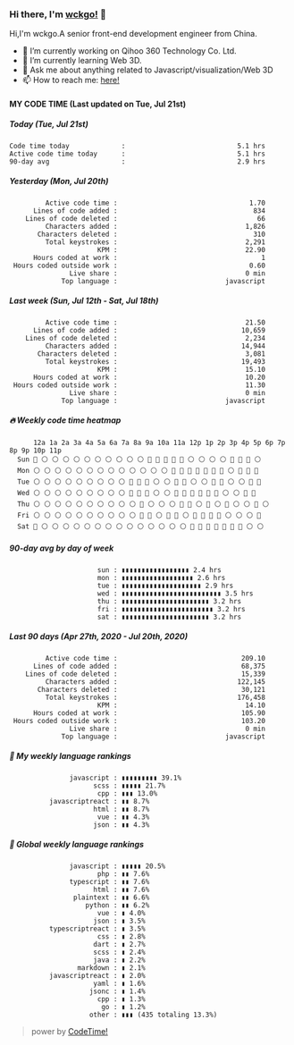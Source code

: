 ### Hi there, I'm [wckgo!](https://wckgo.top) 👋

Hi,I'm wckgo.A senior front-end development engineer from China.

- 🔭 I’m currently working on Qihoo 360 Technology Co. Ltd.
- 🌱 I’m currently learning Web 3D.
- 💬 Ask me about anything related to Javascript/visualization/Web 3D
- 📫 How to reach me: [here!](https://wckgo.top/about)

#### MY CODE TIME          (Last updated on Tue, Jul 21st)

##### Today (Tue, Jul 21st)

```
Code time today             :                            5.1 hrs
Active code time today      :                            5.1 hrs
90-day avg                  :                            2.9 hrs
```

##### Yesterday (Mon, Jul 20th)

```
         Active code time :                                 1.70
      Lines of code added :                                  834
    Lines of code deleted :                                   66
         Characters added :                                1,826
       Characters deleted :                                  310
         Total keystrokes :                                2,291
                      KPM :                                22.90
      Hours coded at work :                                    1
 Hours coded outside work :                                 0.60
               Live share :                                0 min
             Top language :                           javascript
```             

##### Last week (Sun, Jul 12th - Sat, Jul 18th)

```
         Active code time :                                21.50
      Lines of code added :                               10,659
    Lines of code deleted :                                2,234
         Characters added :                               14,944
       Characters deleted :                                3,081
         Total keystrokes :                               19,493
                      KPM :                                15.10
      Hours coded at work :                                10.20
 Hours coded outside work :                                11.30
               Live share :                                0 min
             Top language :                           javascript
```

#####  🔥 Weekly code time heatmap

```
      12a 1a 2a 3a 4a 5a 6a 7a 8a 9a 10a 11a 12p 1p 2p 3p 4p 5p 6p 7p 8p 9p 10p 11p 
  Sun 🔵 ⚪ ⚪ ⚪ ⚪ ⚪ ⚪ ⚪ ⚪ ⚪ ⚪ 🔵 🔵 🔵 🔵 🔵 ⚪ ⚪ ⚪ ⚪ 🔵 🔵 🔵 ⚪ 
  Mon ⚪ ⚪ ⚪ ⚪ ⚪ ⚪ ⚪ ⚪ ⚪ ⚪ ⚪ ⚪ ⚪ 🔵 🔵 🔵 🔵 🔵 🔵 🔵 ⚪ 🔵 🔵 🔵 
  Tue ⚪ ⚪ ⚪ ⚪ ⚪ ⚪ ⚪ ⚪ ⚪ 🔵 🔵 🔵 ⚪ ⚪ 🔵 🔵 ⚪ ⚪ 🔵 🔵 ⚪ ⚪ 🔵 🔵 
  Wed ⚪ ⚪ ⚪ ⚪ ⚪ ⚪ ⚪ ⚪ ⚪ 🔵 🔵 🔵 ⚪ ⚪ 🔵 🔵 🔵 🔵 🔵 🔵 ⚪ ⚪ 🔵 🔵 
  Thu ⚪ ⚪ ⚪ ⚪ ⚪ ⚪ ⚪ ⚪ ⚪ ⚪ 🔵 ⚪ ⚪ ⚪ 🔵 🔵 ⚪ 🔵 ⚪ 🔵 ⚪ ⚪ 🔵 ⚪ 
  Fri ⚪ ⚪ ⚪ ⚪ ⚪ ⚪ ⚪ ⚪ ⚪ ⚪ 🔵 🔵 ⚪ 🔵 🔵 ⚪ 🔵 🔵 🔵 🔵 ⚪ ⚪ ⚪ 🔵 
  Sat 🔵 ⚪ ⚪ ⚪ ⚪ ⚪ ⚪ ⚪ ⚪ ⚪ ⚪ ⚪ ⚪ ⚪ ⚪ 🔵 🔵 🔵 🔵 🔵 🔵 🔵 ⚪ ⚪ 
```  

##### 90-day avg by day of week

```
                      sun : ▮▮▮▮▮▮▮▮▮▮▮▮▮▮▮▮▮ 2.4 hrs
                      mon : ▮▮▮▮▮▮▮▮▮▮▮▮▮▮▮▮▮▮ 2.6 hrs
                      tue : ▮▮▮▮▮▮▮▮▮▮▮▮▮▮▮▮▮▮▮▮ 2.9 hrs
                      wed : ▮▮▮▮▮▮▮▮▮▮▮▮▮▮▮▮▮▮▮▮▮▮▮▮▮ 3.5 hrs
                      thu : ▮▮▮▮▮▮▮▮▮▮▮▮▮▮▮▮▮▮▮▮▮▮ 3.2 hrs
                      fri : ▮▮▮▮▮▮▮▮▮▮▮▮▮▮▮▮▮▮▮▮▮▮▮ 3.2 hrs
                      sat : ▮▮▮▮▮▮▮▮▮▮▮▮▮▮▮▮▮▮▮▮▮▮ 3.2 hrs
```

##### Last 90 days (Apr 27th, 2020 - Jul 20th, 2020)

```
         Active code time :                               209.10
      Lines of code added :                               68,375
    Lines of code deleted :                               15,339
         Characters added :                              122,145
       Characters deleted :                               30,121
         Total keystrokes :                              176,458
                      KPM :                                14.10
      Hours coded at work :                               105.90
 Hours coded outside work :                               103.20
               Live share :                                0 min
             Top language :                           javascript
```

##### 🐲 My weekly language rankings

```
               javascript : ▮▮▮▮▮▮▮▮▮ 39.1%
                     scss : ▮▮▮▮▮ 21.7%
                      cpp : ▮▮▮ 13.0%
          javascriptreact : ▮▮ 8.7%
                     html : ▮▮ 8.7%
                      vue : ▮▮ 4.3%
                     json : ▮▮ 4.3%
```

##### 🐲 Global weekly language rankings

```
               javascript : ▮▮▮▮▮ 20.5%
                      php : ▮▮ 7.6%
               typescript : ▮▮ 7.6%
                     html : ▮▮ 7.6%
                plaintext : ▮▮ 6.6%
                   python : ▮▮ 6.2%
                      vue : ▮ 4.0%
                     json : ▮ 3.5%
          typescriptreact : ▮ 3.5%
                      css : ▮ 2.8%
                     dart : ▮ 2.7%
                     scss : ▮ 2.4%
                     java : ▮ 2.2%
                 markdown : ▮ 2.1%
          javascriptreact : ▮ 2.0%
                     yaml : ▮ 1.6%
                    jsonc : ▮ 1.4%
                      cpp : ▮ 1.3%
                       go : ▮ 1.2%
                    other : ▮▮▮ (435 totaling 13.3%)
```

> power by [CodeTime!](https://www.software.com/code-time)
